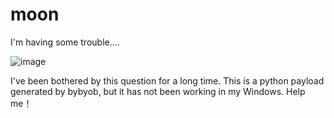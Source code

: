 # moon
I'm having some trouble....

![image](https://user-images.githubusercontent.com/109531969/179532277-c479f197-f842-4c33-ac7e-0ed18024e7ac.png)

I've been bothered by this question for a long time.
This is a python payload generated by bybyob, but it has not been working in my Windows.
Help me！
